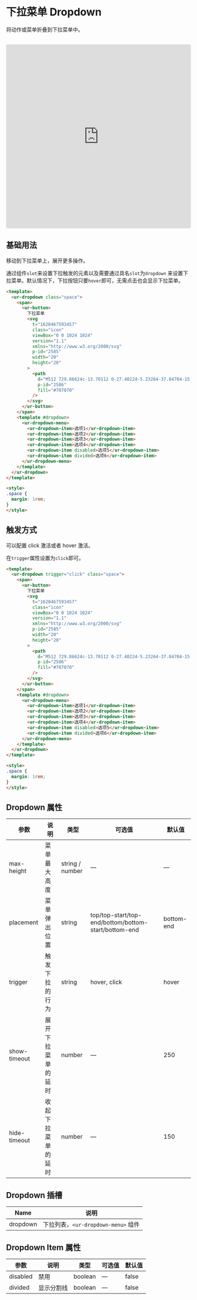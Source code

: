 <script setup>
  import DropDownDemo from '../../src/components/dropdown.vue';
</script>
# 下拉菜单 Dropdown

将动作或菜单折叠到下拉菜单中。

<DropDownDemo />
<br />

<iframe src="https://codesandbox.io/embed/dropdown-s5jz4?fontsize=14&hidenavigation=1&module=%2Fsrc%2Fcomponents%2Fdropdown.vue&theme=dark"
     style="width:100%; height:500px; border:0; border-radius: 4px; overflow:hidden;"
     title="dropdown"
     allow="accelerometer; ambient-light-sensor; camera; encrypted-media; geolocation; gyroscope; hid; microphone; midi; payment; usb; vr; xr-spatial-tracking"
     sandbox="allow-forms allow-modals allow-popups allow-presentation allow-same-origin allow-scripts"
   ></iframe>

## 基础用法

移动到下拉菜单上，展开更多操作。

通过组件`slot`来设置下拉触发的元素以及需要通过具名`slot`为`dropdown` 来设置下拉菜单。默认情况下，下拉按钮只要`hover`即可，无需点击也会显示下拉菜单。

```html
<template>
  <ur-dropdown class="space">
    <span>
      <ur-button>
        下拉菜单
        <svg
          t="1620467593457"
          class="icon"
          viewBox="0 0 1024 1024"
          version="1.1"
          xmlns="http://www.w3.org/2000/svg"
          p-id="2585"
          width="20"
          height="20"
        >
          <path
            d="M512 729.86624c-13.70112 0-27.40224-5.23264-37.84704-15.6672l-328.69376-328.704c-20.91008-20.91008-20.91008-54.80448 0-75.70432 20.89984-20.89984 54.79424-20.89984 75.70432 0L512 600.63744l290.83648-290.83648c20.91008-20.89984 54.80448-20.89984 75.70432 0 20.91008 20.89984 20.91008 54.79424 0 75.70432l-328.69376 328.704C539.40224 724.64384 525.70112 729.86624 512 729.86624z"
            p-id="2586"
            fill="#707070"
          />
        </svg>
      </ur-button>
    </span>
    <template #dropdown>
      <ur-dropdown-menu>
        <ur-dropdown-item>选项1</ur-dropdown-item>
        <ur-dropdown-item>选项2</ur-dropdown-item>
        <ur-dropdown-item>选项3</ur-dropdown-item>
        <ur-dropdown-item>选项4</ur-dropdown-item>
        <ur-dropdown-item disabled>选项5</ur-dropdown-item>
        <ur-dropdown-item divided>选项6</ur-dropdown-item>
      </ur-dropdown-menu>
    </template>
  </ur-dropdown>
</template>

<style>
.space {
  margin: 1rem;
}
</style>
```
## 触发方式

可以配置 click 激活或者 hover 激活。

在`trigger`属性设置为`click`即可。
```html
<template>
  <ur-dropdown trigger="click" class="space">
    <span>
      <ur-button>
        下拉菜单
        <svg
          t="1620467593457"
          class="icon"
          viewBox="0 0 1024 1024"
          version="1.1"
          xmlns="http://www.w3.org/2000/svg"
          p-id="2585"
          width="20"
          height="20"
        >
          <path
            d="M512 729.86624c-13.70112 0-27.40224-5.23264-37.84704-15.6672l-328.69376-328.704c-20.91008-20.91008-20.91008-54.80448 0-75.70432 20.89984-20.89984 54.79424-20.89984 75.70432 0L512 600.63744l290.83648-290.83648c20.91008-20.89984 54.80448-20.89984 75.70432 0 20.91008 20.89984 20.91008 54.79424 0 75.70432l-328.69376 328.704C539.40224 724.64384 525.70112 729.86624 512 729.86624z"
            p-id="2586"
            fill="#707070"
          />
        </svg>
      </ur-button>
    </span>
    <template #dropdown>
      <ur-dropdown-menu>
        <ur-dropdown-item>选项1</ur-dropdown-item>
        <ur-dropdown-item>选项2</ur-dropdown-item>
        <ur-dropdown-item>选项3</ur-dropdown-item>
        <ur-dropdown-item>选项4</ur-dropdown-item>
        <ur-dropdown-item disabled>选项5</ur-dropdown-item>
        <ur-dropdown-item divided>选项6</ur-dropdown-item>
      </ur-dropdown-menu>
    </template>
  </ur-dropdown>
</template>

<style>
.space {
  margin: 1rem;
}
</style>
```
## Dropdown 属性
| 参数          | 说明            | 类型            | 可选值                 | 默认值   |
|-------------  |---------------- |---------------- |---------------------- |-------- |
| max-height    | 菜单最大高度  | string / number |           —      | — |
| placement    | 菜单弹出位置     | string | top/top-start/top-end/bottom/bottom-start/bottom-end  | bottom-end |
| trigger       | 触发下拉的行为     | string          | hover, click  | hover |
| show-timeout  | 展开下拉菜单的延时 | number          | — | 250 |
| hide-timeout  | 收起下拉菜单的延时 | number          | — | 150 |

## Dropdown 插槽

| Name | 说明 |
|------|--------|
| dropdown | 下拉列表，`<ur-dropdown-menu>` 组件     |

## Dropdown Item 属性
| 参数          | 说明            | 类型            | 可选值                 | 默认值   |
|-------------  |---------------- |---------------- |---------------------- |-------- |
| disabled      | 禁用     | boolean          | — | false |
| divided       | 显示分割线     | boolean          | — | false |